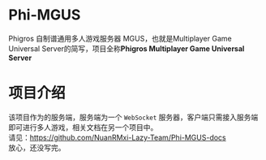 # Phi-MGUS
Phigros 自制谱通用多人游戏服务器
MGUS，也就是Multiplayer Game Universal Server的简写，项目全称**Phigros Multiplayer Game Universal Server**

# 项目介绍
该项目作为的服务端，服务端为一个 `WebSocket` 服务器，客户端只需接入服务端即可进行多人游戏，相关文档在另一个项目中。  
请见：https://github.com/NuanRMxi-Lazy-Team/Phi-MGUS-docs  
放心，还没写完。